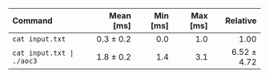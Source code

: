 | Command | Mean [ms] | Min [ms] | Max [ms] | Relative |
|:---|---:|---:|---:|---:|
| `cat input.txt` | 0.3 ± 0.2 | 0.0 | 1.0 | 1.00 |
| `cat input.txt \| ./aoc3` | 1.8 ± 0.2 | 1.4 | 3.1 | 6.52 ± 4.72 |
